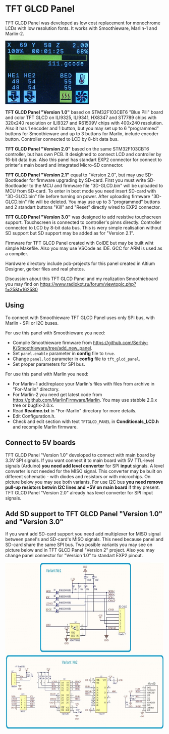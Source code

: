 # TFT GLCD Panel
TFT GLCD Panel was developed as low cost replacement for monochrome LCDs with low resolution fonts. It works with Smoothieware, Marlin-1 and Marlin-2.

<img src="./Hardware/Photos/Smoothie-progressbar.jpg"  width="265" height="200">

**TFT GLCD Panel "Version 1.0"** based on STM32F103CBT6 "Blue Pill" board and color TFT GLCD on ILI9325, ILI9341, HX8347 and ST7789 chips with 320x240 resolution or ILI9327 and R61509V chips with 400x240 resolution. Also it has 1 encoder and 1 button, but you may set up to 6 "programmed" buttons for Smoothieware and up to 3 buttons for Marlin, include encoder button. Controller connected to LCD by 8-bit data bus.

**TFT GLCD Panel "Version 2.0"** based on the same STM32F103CBT6 controller, but has own PCB. It desighned to connect LCD and controller by 16-bit data bus. Also this panel has standart EXP2 connector for connect to printer's main board and integrated Micro-SD connector.

**TFT GLCD Panel "Version 2.1"** equal to "Version 2.0", but may use SD-Bootloader for firmware upgrading by SD-card. First you must write SD-Bootloader to the MCU and firmware file "3D-GLCD.bin" will be uploaded to MCU from SD-card. To enter in boot mode you need insert SD-card with "3D-GLCD.bin" file before turning on power. After uploading firmware "3D-GLCD.bin" file will be deleted. You may use up to 3 "programmed" buttons and 2 standart buttons "Kill" and "Reset" directly wired to EXP2 connector.

**TFT GLCD Panel "Version 3.0"** was designed to add resistive touchscreen support. Touchscreen is connected to controller's pinns directly. Controller connected to LCD by 8-bit data bus. This is wery simple realisation without SD support but SD support may be added as for "Version 2.1".

Firmware for TFT GLCD Panel created with CoIDE but may be built wiht simple Makefile. Also you may use VSCode as IDE. GCC for ARM is used as a compiler.

Hardware directory include pcb-projects for this panel created in Altium Designer, gerber files and real photos.

Discussion about this TFT GLCD Panel and my realization Smoothieboard you may find on https://www.radiokot.ru/forum/viewtopic.php?f=25&t=162580

## Using
To connect with Smoothieware TFT GLCD Panel uses only SPI bus, with Marlin - SPI or I2C buses.

For use this panel with Smoothieware you need:
* Compile Smoothieware firmware from https://github.com/Serhiy-K/Smoothieware/tree/add_new_panel.
* Set `panel.enable` parameter in **config** file to `true`.
* Change `panel.lcd` parameter in **config** file to `tft_glcd_panel`.
* Set proper parameters for SPI bus.

For use this panel with Marlin you need:
* For Marlin-1 add/replace your Marlin's files with files from archive in "For-Marlin" directory.
* For Marlin-2 you need get latest code from https://github.com/MarlinFirmware/Marlin. You may use stabble 2.0.x tree or bugfix-2.0.x.
* Read **Readme.txt** in "For-Marlin" directory for more details.
* Edit Configuration.h.
* Check and edit section with text `TFTGLCD_PANEL` in **Conditionals_LCD.h** and recompile Marlin firmware.

## Connect to 5V boards
TFT GLCD Panel "Version 1.0" developed to connect with main board by 3.3V SPI signals. If you want connect it to main board with 5V TTL-level signals (Arduino) **you need add level converter** for SPI **input** signals. A level converter is not needed for the MISO signal. This converter may be built on different schematic - with diodes and resistors or with microchips. On picture below you may see both variants. For use I2C bus **you need remove pull-up resistors betwin I2C lines and +5V on main board** if they present. TFT GLCD Panel "Version 2.0" already has level converter for SPI input signals.

## Add SD support to TFT GLCD Panel "Version 1.0" and "Version 3.0"
If you want add SD-card support you need add multiplexer for MISO signal between panel's and SD-card's MISO signals. This need because panel and SD-card share the same SPI bus. Two posible variants you may see on picture below and in TFT GLCD Panel "Version 2" project. Also you may change panel connector for "Version 1.0" to standart EXP2 pinout.

<img src="./Hardware/tft-glcd-add_SD.jpg" width="800" height="528">